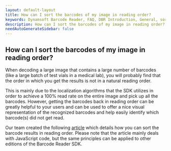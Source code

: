 ```yaml
---
layout: default-layout
title: How can I sort the barcodes of my image in reading order?
keywords: Dynamsoft Barcode Reader, FAQ, DBR Introduction, General, sorting, reading order
description: How can I sort the barcodes of my image in reading order?
needAutoGenerateSidebar: false
---
```


## How can I sort the barcodes of my image in reading order?

When decoding a large image that contains a large number of barcodes (like a large batch of test vials in a medical lab), you will probably find that the order in which you get the results is not in a natural reading order.

This is mainly due to the localization algorithms that the SDK utilizes in order to achieve a 100% read rate on the entire image and pick up all the barcodes. However, getting the barcodes back in reading order can be greatly helpful to your users and can be used to offer a nice visual representation of the recognized barcodes and help easily identify which barcode(s) did not get read.

Our team created the following [article](https://www.dynamsoft.com/codepool/sort-multiple-barcodes-in-reading-order.html?utm_medium=social&utm_campaign=Codepool2023) which details how you can sort the barcode results in reading order. Please note that the article mainly deals with JavaScript code, but the same principles can be applied to other editions of the Barcode Reader SDK.
